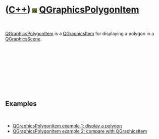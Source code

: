 



 

 

 

 

 

([C++](Cpp.md)) ![Qt](PicQt.png) [QGraphicsPolygonItem](CppQGraphicsPolygonItem.md)
=====================================================================================

 

[QGraphicsPolygonItem](CppQGraphicsPolygonItem.md) is a
[QGraphicsItem](CppQGraphicsItem.md) for displaying a polygon in a
[QGraphicsScene](CppQGraphicsScene.md).

 

 

 

 

 

Examples
--------

 

-   [QGraphicsPolygonItem example 1: display a
    polygon](CppQGraphicsPolygonItemExample1.md)
-   [QGraphicsPolygonItem example 2: compare with
    QGraphicsItem](CppQGraphicsPolygonItemExample2.md)

 

 

 

 

 





 



